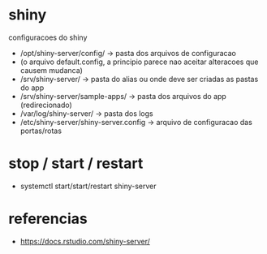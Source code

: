 # shiny
configuracoes do shiny

- /opt/shiny-server/config/ -> pasta dos arquivos de configuracao
 - (o arquivo default.config, a principio parece nao aceitar alteracoes que causem mudanca)
- /srv/shiny-server/ -> pasta do alias ou onde deve ser criadas as pastas do app
- /srv/shiny-server/sample-apps/ -> pasta dos arquivos do app (redirecionado)
- /var/log/shiny-server/ -> pasta dos logs
- /etc/shiny-server/shiny-server.config -> arquivo de configuracao das portas/rotas


# stop / start / restart
- systemctl start/start/restart shiny-server

# referencias
- https://docs.rstudio.com/shiny-server/
